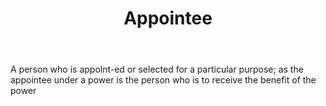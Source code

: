 ---
title: Appointee
letter: A
permalink: "/definitions/appointee.html"
body: A person who is appolnt-ed or selected for a particular purpose; as the appointee
  under a power is the person who is to receive the benefit of the power
published_at: '2018-07-07'
layout: post
---